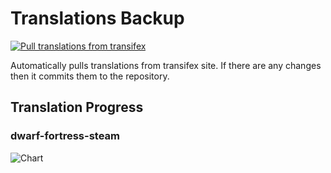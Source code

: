 # Translations Backup

[![Pull translations from transifex](https://github.com/dfint/translations-backup/actions/workflows/pull-translations.yml/badge.svg)](https://github.com/dfint/translations-backup/actions/workflows/pull-translations.yml)

Automatically pulls translations from transifex site. If there are any changes then it commits them to the repository.

## Translation Progress

### dwarf-fortress-steam

![Chart](https://quickchart.io/chart/render/sf-077d3fb5-fea6-4c83-9d1b-363c95a11f25)
<!--
### dwarf-fortress

![Chart](https://quickchart.io/chart/render/sf-d4767968-eaa8-4061-9a89-73e83852c90d)
-->